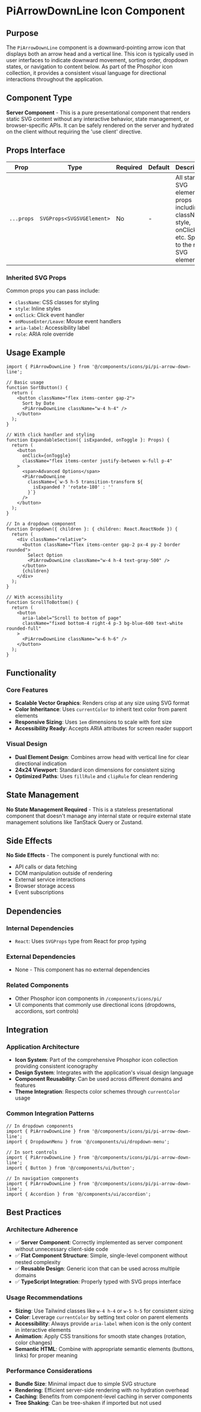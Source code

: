 # PiArrowDownLine Icon Component

## Purpose

The `PiArrowDownLine` component is a downward-pointing arrow icon that displays both an arrow head and a vertical line. This icon is typically used in user interfaces to indicate downward movement, sorting order, dropdown states, or navigation to content below. As part of the Phosphor icon collection, it provides a consistent visual language for directional interactions throughout the application.

## Component Type

**Server Component** - This is a pure presentational component that renders static SVG content without any interactive behavior, state management, or browser-specific APIs. It can be safely rendered on the server and hydrated on the client without requiring the 'use client' directive.

## Props Interface

| Prop | Type | Required | Default | Description |
|------|------|----------|---------|-------------|
| `...props` | `SVGProps<SVGSVGElement>` | No | - | All standard SVG element props including className, style, onClick, etc. Spread to the root SVG element |

### Inherited SVG Props
Common props you can pass include:
- `className`: CSS classes for styling
- `style`: Inline styles
- `onClick`: Click event handler
- `onMouseEnter/Leave`: Mouse event handlers
- `aria-label`: Accessibility label
- `role`: ARIA role override

## Usage Example

```tsx
import { PiArrowDownLine } from '@/components/icons/pi/pi-arrow-down-line';

// Basic usage
function SortButton() {
  return (
    <button className="flex items-center gap-2">
      Sort by Date
      <PiArrowDownLine className="w-4 h-4" />
    </button>
  );
}

// With click handler and styling
function ExpandableSection({ isExpanded, onToggle }: Props) {
  return (
    <button 
      onClick={onToggle}
      className="flex items-center justify-between w-full p-4"
    >
      <span>Advanced Options</span>
      <PiArrowDownLine 
        className={`w-5 h-5 transition-transform ${
          isExpanded ? 'rotate-180' : ''
        }`}
      />
    </button>
  );
}

// In a dropdown component
function Dropdown({ children }: { children: React.ReactNode }) {
  return (
    <div className="relative">
      <button className="flex items-center gap-2 px-4 py-2 border rounded">
        Select Option
        <PiArrowDownLine className="w-4 h-4 text-gray-500" />
      </button>
      {children}
    </div>
  );
}

// With accessibility
function ScrollToBottom() {
  return (
    <button 
      aria-label="Scroll to bottom of page"
      className="fixed bottom-4 right-4 p-3 bg-blue-600 text-white rounded-full"
    >
      <PiArrowDownLine className="w-6 h-6" />
    </button>
  );
}
```

## Functionality

### Core Features
- **Scalable Vector Graphics**: Renders crisp at any size using SVG format
- **Color Inheritance**: Uses `currentColor` to inherit text color from parent elements
- **Responsive Sizing**: Uses `1em` dimensions to scale with font size
- **Accessibility Ready**: Accepts ARIA attributes for screen reader support

### Visual Design
- **Dual Element Design**: Combines arrow head with vertical line for clear directional indication
- **24x24 Viewport**: Standard icon dimensions for consistent sizing
- **Optimized Paths**: Uses `fillRule` and `clipRule` for clean rendering

## State Management

**No State Management Required** - This is a stateless presentational component that doesn't manage any internal state or require external state management solutions like TanStack Query or Zustand.

## Side Effects

**No Side Effects** - The component is purely functional with no:
- API calls or data fetching
- DOM manipulation outside of rendering
- External service interactions
- Browser storage access
- Event subscriptions

## Dependencies

### Internal Dependencies
- `React`: Uses `SVGProps` type from React for prop typing

### External Dependencies
- None - This component has no external dependencies

### Related Components
- Other Phosphor icon components in `/components/icons/pi/`
- UI components that commonly use directional icons (dropdowns, accordions, sort controls)

## Integration

### Application Architecture
- **Icon System**: Part of the comprehensive Phosphor icon collection providing consistent iconography
- **Design System**: Integrates with the application's visual design language
- **Component Reusability**: Can be used across different domains and features
- **Theme Integration**: Respects color schemes through `currentColor` usage

### Common Integration Patterns
```tsx
// In dropdown components
import { PiArrowDownLine } from '@/components/icons/pi/pi-arrow-down-line';
import { DropdownMenu } from '@/components/ui/dropdown-menu';

// In sort controls
import { PiArrowDownLine } from '@/components/icons/pi/pi-arrow-down-line';
import { Button } from '@/components/ui/button';

// In navigation components
import { PiArrowDownLine } from '@/components/icons/pi/pi-arrow-down-line';
import { Accordion } from '@/components/ui/accordion';
```

## Best Practices

### Architecture Adherence
- ✅ **Server Component**: Correctly implemented as server component without unnecessary client-side code
- ✅ **Flat Component Structure**: Simple, single-level component without nested complexity
- ✅ **Reusable Design**: Generic icon that can be used across multiple domains
- ✅ **TypeScript Integration**: Properly typed with SVG props interface

### Usage Recommendations
- **Sizing**: Use Tailwind classes like `w-4 h-4` or `w-5 h-5` for consistent sizing
- **Color**: Leverage `currentColor` by setting text color on parent elements
- **Accessibility**: Always provide `aria-label` when icon is the only content in interactive elements
- **Animation**: Apply CSS transitions for smooth state changes (rotation, color changes)
- **Semantic HTML**: Combine with appropriate semantic elements (buttons, links) for proper meaning

### Performance Considerations
- **Bundle Size**: Minimal impact due to simple SVG structure
- **Rendering**: Efficient server-side rendering with no hydration overhead
- **Caching**: Benefits from component-level caching in server components
- **Tree Shaking**: Can be tree-shaken if imported but not used